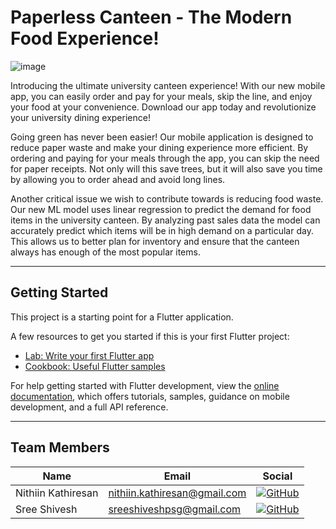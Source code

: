 
# Paperless Canteen - The Modern Food Experience!

![image](https://user-images.githubusercontent.com/63850216/213252097-41888d4d-309c-4d71-8fb1-62badf18f69f.png)

Introducing the ultimate university canteen experience! With our new mobile app, you can easily order and pay for your meals, skip the line, and enjoy your food at your convenience. Download our app today and revolutionize your university dining experience!
 
Going green has never been easier! Our mobile application is designed to reduce paper waste and make your dining experience more efficient. By ordering and paying for your meals through the app, you can skip the need for paper receipts. Not only will this save trees, but it will also save you time by allowing you to order ahead and avoid long lines.

Another critical issue we wish to contribute towards is reducing food waste. 
Our new ML model uses linear regression to predict the demand for food items in the university canteen. By analyzing past sales data the model can accurately predict which items will be in high demand on a particular day. This allows us to better plan for inventory and ensure that the canteen always has enough of the most popular items.

----------------------------------------------------------------------------------------------------------------------------

## Getting Started

This project is a starting point for a Flutter application.

A few resources to get you started if this is your first Flutter project:

- [Lab: Write your first Flutter app](https://docs.flutter.dev/get-started/codelab)
- [Cookbook: Useful Flutter samples](https://docs.flutter.dev/cookbook)

For help getting started with Flutter development, view the
[online documentation](https://docs.flutter.dev/), which offers tutorials,
samples, guidance on mobile development, and a full API reference.

----------------------------------------------------------------------------------------------------------------------------

## Team Members
| Name | Email | Social |
| --- | --- | --- |
| Nithiin Kathiresan | nithiin.kathiresan@gmail.com | [![GitHub](https://img.shields.io/badge/github-%23121011.svg?style=for-the-badge&logo=github&logoColor=white)](https://github.com/nithiink) 
| Sree Shivesh | sreeshiveshpsg@gmail.com | [![GitHub](https://img.shields.io/badge/github-%23121011.svg?style=for-the-badge&logo=github&logoColor=white)](https://github.com/shivxsh)
